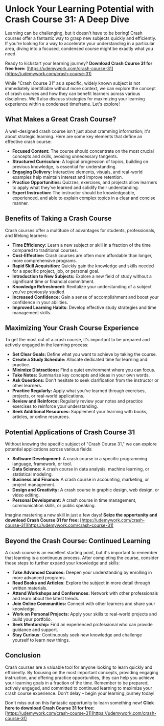 # Unlock Your Learning Potential with Crash Course 31: A Deep Dive

Learning can be challenging, but it doesn't have to be boring! Crash courses offer a fantastic way to grasp new subjects quickly and efficiently. If you're looking for a way to accelerate your understanding in a particular area, diving into a focused, condensed course might be exactly what you need.

Ready to kickstart your learning journey? **Download Crash Course 31 for free here:** [https://udemywork.com/crash-course-31](https://udemywork.com/crash-course-31)

While "Crash Course 31" as a specific, widely known subject is not immediately identifiable without more context, we can explore the concept of crash courses and how they can benefit learners across various disciplines. We'll also discuss strategies for maximizing your learning experience within a condensed timeframe. Let's explore!

## What Makes a Great Crash Course?

A well-designed crash course isn't just about cramming information; it's about strategic learning. Here are some key elements that define an effective crash course:

*   **Focused Content:** The course should concentrate on the most crucial concepts and skills, avoiding unnecessary tangents.
*   **Structured Curriculum:** A logical progression of topics, building on previous knowledge, is essential for understanding.
*   **Engaging Delivery:** Interactive elements, visuals, and real-world examples help maintain interest and improve retention.
*   **Practice Opportunities:** Quizzes, exercises, and projects allow learners to apply what they've learned and solidify their understanding.
*   **Expert Instruction:** The instructor should be knowledgeable, experienced, and able to explain complex topics in a clear and concise manner.

## Benefits of Taking a Crash Course

Crash courses offer a multitude of advantages for students, professionals, and lifelong learners:

*   **Time Efficiency:** Learn a new subject or skill in a fraction of the time compared to traditional courses.
*   **Cost-Effective:** Crash courses are often more affordable than longer, more comprehensive programs.
*   **Rapid Skill Acquisition:** Quickly gain the knowledge and skills needed for a specific project, job, or personal goal.
*   **Introduction to New Subjects:** Explore a new field of study without a significant time or financial commitment.
*   **Knowledge Refreshment:** Revitalize your understanding of a subject you've previously studied.
*   **Increased Confidence:** Gain a sense of accomplishment and boost your confidence in your abilities.
*   **Improved Learning Habits:** Develop effective study strategies and time management skills.

## Maximizing Your Crash Course Experience

To get the most out of a crash course, it's important to be prepared and actively engaged in the learning process:

*   **Set Clear Goals:** Define what you want to achieve by taking the course.
*   **Create a Study Schedule:** Allocate dedicated time for learning and practice.
*   **Minimize Distractions:** Find a quiet environment where you can focus.
*   **Take Notes:** Summarize key concepts and ideas in your own words.
*   **Ask Questions:** Don't hesitate to seek clarification from the instructor or other learners.
*   **Practice Regularly:** Apply what you've learned through exercises, projects, or real-world applications.
*   **Review and Reinforce:** Regularly review your notes and practice exercises to reinforce your understanding.
*   **Seek Additional Resources:** Supplement your learning with books, articles, or online resources.

## Potential Applications of Crash Course 31

Without knowing the specific subject of "Crash Course 31," we can explore potential applications across various fields:

*   **Software Development:** A crash course in a specific programming language, framework, or tool.
*   **Data Science:** A crash course in data analysis, machine learning, or statistical modeling.
*   **Business and Finance:** A crash course in accounting, marketing, or project management.
*   **Design and Creativity:** A crash course in graphic design, web design, or video editing.
*   **Personal Development:** A crash course in time management, communication skills, or public speaking.

Imagine mastering a new skill in just a few days! **Seize the opportunity and download Crash Course 31 for free:** [https://udemywork.com/crash-course-31](https://udemywork.com/crash-course-31)

## Beyond the Crash Course: Continued Learning

A crash course is an excellent starting point, but it's important to remember that learning is a continuous process. After completing the course, consider these steps to further expand your knowledge and skills:

*   **Take Advanced Courses:** Deepen your understanding by enrolling in more advanced programs.
*   **Read Books and Articles:** Explore the subject in more detail through written materials.
*   **Attend Workshops and Conferences:** Network with other professionals and learn about the latest trends.
*   **Join Online Communities:** Connect with other learners and share your knowledge.
*   **Work on Personal Projects:** Apply your skills to real-world projects and build your portfolio.
*   **Seek Mentorship:** Find an experienced professional who can provide guidance and support.
*   **Stay Curious:** Continuously seek new knowledge and challenge yourself to learn new things.

## Conclusion

Crash courses are a valuable tool for anyone looking to learn quickly and efficiently. By focusing on the most important concepts, providing engaging instruction, and offering practice opportunities, they can help you achieve your learning goals in a fraction of the time. Remember to be prepared, actively engaged, and committed to continued learning to maximize your crash course experience. Don't delay – begin your learning journey today!

Don't miss out on this fantastic opportunity to learn something new! **Click here to download Crash Course 31 for free:** [https://udemywork.com/crash-course-31](https://udemywork.com/crash-course-31)
